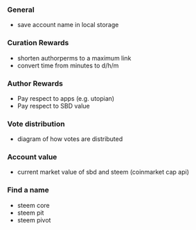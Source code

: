 ### General
* save account name in local storage

### Curation Rewards
* shorten authorperms to a maximum link
* convert time from minutes to d/h/m

### Author Rewards
* Pay respect to apps (e.g. utopian)
* Pay respect to SBD value

### Vote distribution
* diagram of how votes are distributed

### Account value
* current market value of sbd and steem (coinmarket cap api)

### Find a name
* steem core
* steem pit
* steem pivot
